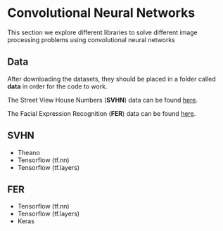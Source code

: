 # Convolutional Neural Networks
This section  we explore different libraries to solve different image processing problems using convolutional neural networks

## Data
After downloading the datasets, they should be placed in a folder called **data** in order for the code to work.


The Street View House Numbers (**SVHN**) data can be found [here](http://ufldl.stanford.edu/housenumbers/).

The Facial Expression Recognition (**FER**) data can be found [here](www.kaggle.com/c/challenges-in-representation-learning-facial-expression-recognition-challenge).

## SVHN
* Theano
* Tensorflow (tf.nn)
* Tensorflow (tf.layers)

## FER
* Tensorflow (tf.nn)
* Tensorflow (tf.layers)
* Keras
